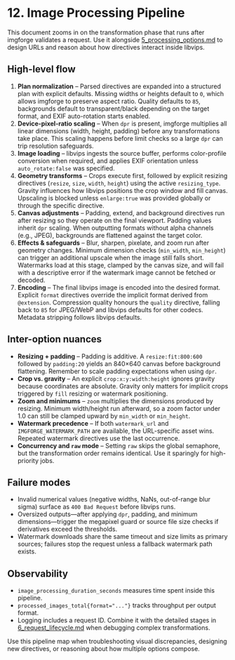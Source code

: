 # 12. Image Processing Pipeline

This document zooms in on the transformation phase that runs after imgforge validates a request. Use it alongside [5_processing_options.md](5_processing_options.md) to design URLs and reason about how directives interact inside libvips.

## High-level flow

1. **Plan normalization** – Parsed directives are expanded into a structured plan with explicit defaults. Missing widths or heights default to `0`, which allows imgforge to preserve aspect ratio. Quality defaults to `85`, backgrounds default to transparent/black depending on the target format, and EXIF auto-rotation starts enabled.
2. **Device-pixel-ratio scaling** – When `dpr` is present, imgforge multiplies all linear dimensions (width, height, padding) before any transformations take place. This scaling happens before limit checks so a large `dpr` can trip resolution safeguards.
3. **Image loading** – libvips ingests the source buffer, performs color-profile conversion when required, and applies EXIF orientation unless `auto_rotate:false` was specified.
4. **Geometry transforms** – Crops execute first, followed by explicit resizing directives (`resize`, `size`, `width`, `height`) using the active `resizing_type`. Gravity influences how libvips positions the crop window and fill canvas. Upscaling is blocked unless `enlarge:true` was provided globally or through the specific directive.
5. **Canvas adjustments** – Padding, extend, and background directives run after resizing so they operate on the final viewport. Padding values inherit `dpr` scaling. When outputting formats without alpha channels (e.g., JPEG), backgrounds are flattened against the target color.
6. **Effects & safeguards** – Blur, sharpen, pixelate, and zoom run after geometry changes. Minimum dimension checks (`min_width`, `min_height`) can trigger an additional upscale when the image still falls short. Watermarks load at this stage, clamped by the canvas size, and will fail with a descriptive error if the watermark image cannot be fetched or decoded.
7. **Encoding** – The final libvips image is encoded into the desired format. Explicit `format` directives override the implicit format derived from `@extension`. Compression quality honours the `quality` directive, falling back to `85` for JPEG/WebP and libvips defaults for other codecs. Metadata stripping follows libvips defaults.

## Inter-option nuances

- **Resizing + padding** – Padding is additive. A `resize:fit:800:600` followed by `padding:20` yields an 840×640 canvas before background flattening. Remember to scale padding expectations when using `dpr`.
- **Crop vs. gravity** – An explicit `crop:x:y:width:height` ignores gravity because coordinates are absolute. Gravity only matters for implicit crops triggered by `fill` resizing or watermark positioning.
- **Zoom and minimums** – `zoom` multiplies the dimensions produced by resizing. Minimum width/height run afterward, so a zoom factor under 1.0 can still be clamped upward by `min_width` or `min_height`.
- **Watermark precedence** – If both `watermark_url` and `IMGFORGE_WATERMARK_PATH` are available, the URL-specific asset wins. Repeated watermark directives use the last occurrence.
- **Concurrency and `raw` mode** – Setting `raw` skips the global semaphore, but the transformation order remains identical. Use it sparingly for high-priority jobs.

## Failure modes

- Invalid numerical values (negative widths, NaNs, out-of-range blur sigma) surface as `400 Bad Request` before libvips runs.
- Oversized outputs—after applying `dpr`, padding, and minimum dimensions—trigger the megapixel guard or source file size checks if derivatives exceed the thresholds.
- Watermark downloads share the same timeout and size limits as primary sources; failures stop the request unless a fallback watermark path exists.

## Observability

- `image_processing_duration_seconds` measures time spent inside this pipeline.
- `processed_images_total{format="..."}` tracks throughput per output format.
- Logging includes a request ID. Combine it with the detailed stages in [6_request_lifecycle.md](6_request_lifecycle.md) when debugging complex transformations.

Use this pipeline map when troubleshooting visual discrepancies, designing new directives, or reasoning about how multiple options compose.
